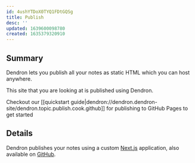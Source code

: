 ```yaml
---
id: 4ushYTDoX0TYQ1FDtGQSg
title: Publish
desc: ''
updated: 1639600098780
created: 1635379320910
---
```


## Summary

Dendron lets you publish all your notes as static HTML which you can host anywhere.

This site that you are looking at is published using Dendron. 

Checkout our [[quickstart guide|dendron://dendron.dendron-site/dendron.topic.publish.cook.github]] for publishing to GitHub Pages to get started

## Details

Dendron publishes your notes using a custom [Next.js](https://nextjs.org/) application, also available on [GitHub](https://github.com/dendronhq/nextjs-template).
